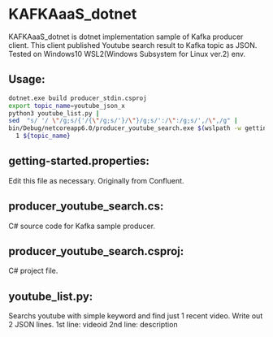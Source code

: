 # KAFKAaaS_dotnet

KAFKAaaS_dotnet is dotnet implementation sample of Kafka producer client. 
This client published Youtube search result to Kafka topic as JSON.
Tested on Windows10 WSL2(Windows Subsystem for Linux ver.2) env.

## Usage:

```bash
dotnet.exe build producer_stdin.csproj
export topic_name=youtube_json_x
python3 youtube_list.py |
sed  "s/ '/ \"/g;s/{'/{\"/g;s/'}/\"}/g;s/':/\":/g;s/',/\",/g" |
bin/Debug/netcoreapp6.0/producer_youtube_search.exe $(wslpath -w getting-started.properties) \
  1 ${topic_name}
```

## getting-started.properties:

Edit this file as necessary. Originally from Confluent.

## producer_youtube_search.cs:

C# source code for Kafka sample producer.

## producer_youtube_search.csproj:

C# project file.

## youtube_list.py:

Searchs youtube with simple keyword and find just 1 recent video.
Write out 2 JSON lines. 
1st line: videoid
2nd line: description
